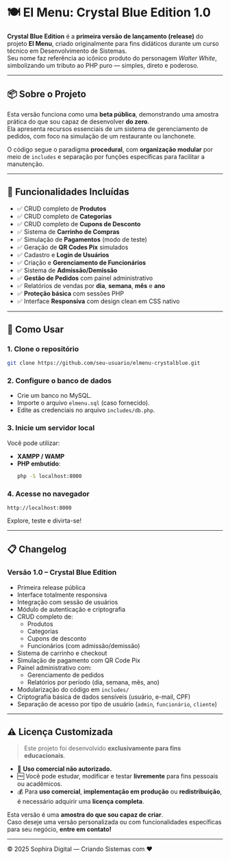 # 🍽️ El Menu: Crystal Blue Edition 1.0

**Crystal Blue Edition** é a **primeira versão de lançamento (release)** do projeto **El Menu**, criado originalmente para fins didáticos durante um curso técnico em Desenvolvimento de Sistemas.  
Seu nome faz referência ao icônico produto do personagem *Walter White*, simbolizando um tributo ao PHP puro — simples, direto e poderoso.

---

## 📦 Sobre o Projeto

Esta versão funciona como uma **beta pública**, demonstrando uma amostra prática do que sou capaz de desenvolver **do zero**.  
Ela apresenta recursos essenciais de um sistema de gerenciamento de pedidos, com foco na simulação de um restaurante ou lanchonete.

O código segue o paradigma **procedural**, com **organização modular** por meio de `includes` e separação por funções específicas para facilitar a manutenção.

---

## 🧪 Funcionalidades Incluídas

- ✅ CRUD completo de **Produtos**
- ✅ CRUD completo de **Categorias**
- ✅ CRUD completo de **Cupons de Desconto**
- ✅ Sistema de **Carrinho de Compras**
- ✅ Simulação de **Pagamentos** (modo de teste)
- ✅ Geração de **QR Codes Pix** simulados
- ✅ Cadastro e **Login de Usuários**
- ✅ Criação e **Gerenciamento de Funcionários**
- ✅ Sistema de **Admissão/Demissão**
- ✅ **Gestão de Pedidos** com painel administrativo
- ✅ Relatórios de vendas por **dia**, **semana**, **mês** e **ano**
- ✅ **Proteção básica** com sessões PHP
- ✅ Interface **Responsiva** com design clean em CSS nativo

---

## 🚀 Como Usar

### 1. Clone o repositório

```bash
git clone https://github.com/seu-usuario/elmenu-crystalblue.git
```

### 2. Configure o banco de dados

- Crie um banco no MySQL.  
- Importe o arquivo `elmenu.sql` (caso fornecido).  
- Edite as credenciais no arquivo `includes/db.php`.  

### 3. Inicie um servidor local

Você pode utilizar:
- **XAMPP / WAMP**  
- **PHP embutido**:
  ```bash
  php -S localhost:8000
  ```

### 4. Acesse no navegador

```
http://localhost:8000
```

Explore, teste e divirta-se!

---

## 📋 Changelog

### Versão 1.0 – Crystal Blue Edition

- Primeira release pública  
- Interface totalmente responsiva  
- Integração com sessão de usuários  
- Módulo de autenticação e criptografia  
- CRUD completo de:
  - Produtos
  - Categorias
  - Cupons de desconto
  - Funcionários (com admissão/demissão)
- Sistema de carrinho e checkout  
- Simulação de pagamento com QR Code Pix  
- Painel administrativo com:
  - Gerenciamento de pedidos
  - Relatórios por período (dia, semana, mês, ano)
- Modularização do código em `includes/`  
- Criptografia básica de dados sensíveis (usuário, e-mail, CPF)  
- Separação de acesso por tipo de usuário (`admin`, `funcionário`, `cliente`)  

---

## ⚠️ Licença Customizada

> Este projeto foi desenvolvido **exclusivamente para fins educacionais**.

- 🚫 **Uso comercial não autorizado.**
- 🆓 Você pode estudar, modificar e testar **livremente** para fins pessoais ou acadêmicos.
- 💰 Para **uso comercial**, **implementação em produção** ou **redistribuição**, é necessário adquirir uma **licença completa**.

Esta versão é uma **amostra do que sou capaz de criar**.  
Caso deseje uma versão personalizada ou com funcionalidades específicas para seu negócio, **entre em contato!**

---

© 2025 Sophira Digital — Criando Sistemas com ❤️
